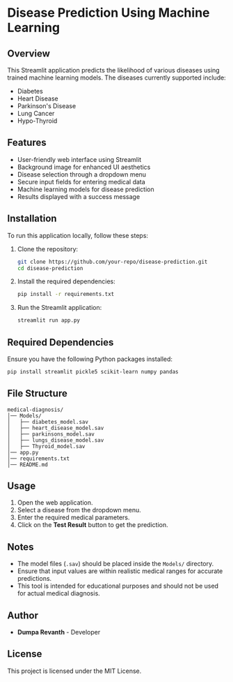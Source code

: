 # Disease Prediction Using Machine Learning

## Overview
This Streamlit application predicts the likelihood of various diseases using trained machine learning models. The diseases currently supported include:
- Diabetes
- Heart Disease
- Parkinson's Disease
- Lung Cancer
- Hypo-Thyroid

## Features
- User-friendly web interface using Streamlit
- Background image for enhanced UI aesthetics
- Disease selection through a dropdown menu
- Secure input fields for entering medical data
- Machine learning models for disease prediction
- Results displayed with a success message

## Installation
To run this application locally, follow these steps:

1. Clone the repository:
   ```bash
   git clone https://github.com/your-repo/disease-prediction.git
   cd disease-prediction
   ```

2. Install the required dependencies:
   ```bash
   pip install -r requirements.txt
   ```

3. Run the Streamlit application:
   ```bash
   streamlit run app.py
   ```

## Required Dependencies
Ensure you have the following Python packages installed:
```bash
pip install streamlit pickle5 scikit-learn numpy pandas
```

## File Structure
```
medical-diagnosis/
│── Models/
│   ├── diabetes_model.sav
│   ├── heart_disease_model.sav
│   ├── parkinsons_model.sav
│   ├── lungs_disease_model.sav
│   ├── Thyroid_model.sav
│── app.py
│── requirements.txt
│── README.md
```

## Usage
1. Open the web application.
2. Select a disease from the dropdown menu.
3. Enter the required medical parameters.
4. Click on the **Test Result** button to get the prediction.

## Notes
- The model files (`.sav`) should be placed inside the `Models/` directory.
- Ensure that input values are within realistic medical ranges for accurate predictions.
- This tool is intended for educational purposes and should not be used for actual medical diagnosis.

## Author
- **Dumpa Revanth** - Developer

## License
This project is licensed under the MIT License.

